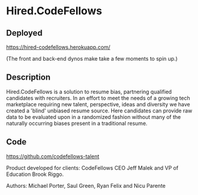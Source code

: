 

# **Hired.CodeFellows**

## Deployed
https://hired-codefellows.herokuapp.com/

(The front and back-end dynos make take a few moments to spin up.)

## Description
Hired.CodeFellows is a solution to resume bias, partnering qualified candidates with recruiters. In an effort to meet the needs of a growing tech marketplace requiring new talent, perspective, ideas and diversity we have created a 'blind' unbiased resume source. Here candidates can provide raw data to be evaluated upon in a randomized fashion without many of the naturally occurring biases present in a traditional resume.

## Code
https://github.com/codefellows-talent

Product developed for clients: CodeFellows CEO Jeff Malek and VP of Education Brook Riggo.

Authors: Michael Porter, Saul Green, Ryan Felix and Nicu Parente
